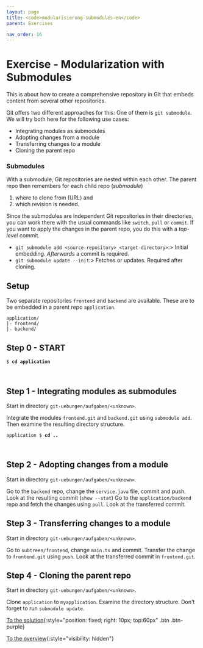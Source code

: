 ```yaml
---
layout: page
title: <code>modularisierung-submodules-en</code>
parent: Exercises

nav_order: 16
---
```

# Exercise - Modularization with Submodules


This is about how to create a comprehensive
repository in Git that embeds content from several
other repositories.

Git offers two different approaches for this:
One of them is `git submodule`.
We will try both here for the following use cases:

* Integrating modules as submodules
* Adopting changes from a module
* Transferring changes to a module
* Cloning the parent repo

### Submodules

With a submodule, Git repositories are nested within each other.
The parent repo then remembers for each child repo (*submodule*)


 1. where to clone from (URL) and
 2. which revision is needed.

Since the submodules are independent Git repositories in their directories,
you can work there with the usual commands like `switch`, `pull` or `commit`.
If you want to apply the changes in the parent repo,
you do this with a *top-level* commit.

 * `git submodule add <source-repository> <target-directory>`:> Initial embedding. *Afterwards* a commit is required.
 * `git submodule update --init`:> Fetches or updates. Required after cloning.



## Setup

Two separate repositories `frontend` and `backend` are available.
These are to be embedded in a parent repo `application`.

```
application/
|- frontend/
|- backend/
```

  

<h2>Step 0 - START <!-- UEB/Modularization with Submodules/0 --></h2>


<pre><code>$ <b>cd application</b><br><br><br></code></pre>


<h2>Step 1 - Integrating modules as submodules <!-- UEB/Modularization with Submodules/1 --></h2>

Start in directory `git-uebungen/aufgaben/<unknown>`.

Integrate the modules `frontend.git` and `backend.git`
using `submodule add`.
Then examine the resulting directory structure.


<pre><code>application $ <b>cd ..</b><br><br><br></code></pre>


<h2>Step 2 - Adopting changes from a module <!-- UEB/Modularization with Submodules/2 --></h2>

Start in directory `git-uebungen/aufgaben/<unknown>`.

Go to the `backend` repo, change the `service.java` file, commit and push.
Look at the resulting commit (`show --stat`)
Go to the `application/backend` repo and fetch the changes using `pull`.
Look at the transferred commit.

<h2>Step 3 - Transferring changes to a module <!-- UEB/Modularization with Submodules/3 --></h2>

Start in directory `git-uebungen/aufgaben/<unknown>`.

Go to `subtrees/frontend`, change `main.ts` and commit.
Transfer the change to `frontend.git` using `push`.
Look at the transferred commit in `frontend.git`.

<h2>Step 4 - Cloning the parent repo <!-- UEB/Modularization with Submodules/4 --></h2>

Start in directory `git-uebungen/aufgaben/<unknown>`.

Clone `application` to `myapplication`.
Examine the directory structure.
Don't forget to run `submodule update`.

[To the solution](loesung-modularisierung-submodules-en.html){:style="position: fixed; right: 10px; top:60px" .btn .btn-purple}

[To the overview](../../ueberblick-en.html){:style="visibility: hidden"}

